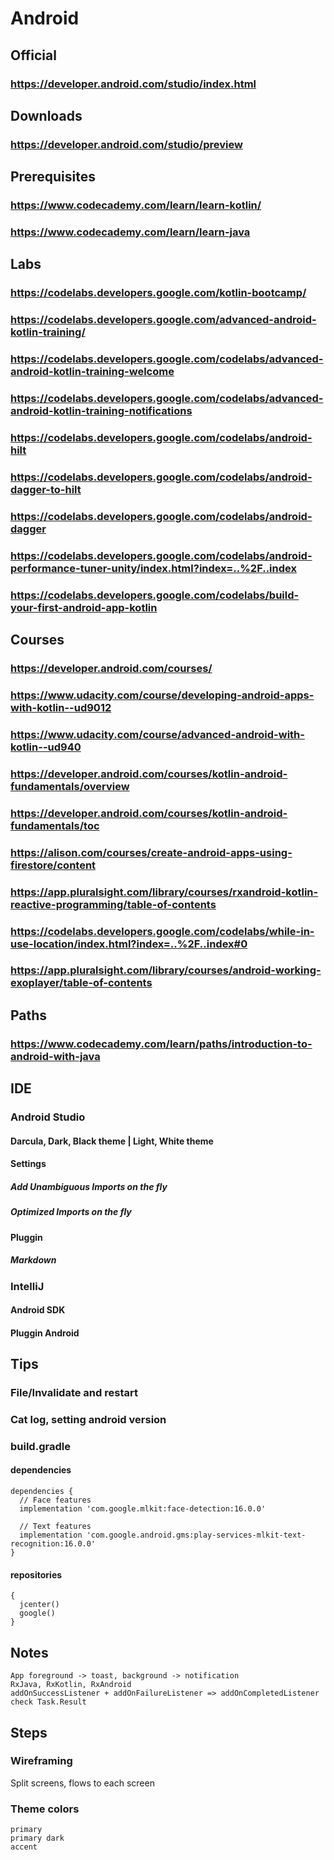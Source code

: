 # Android
## Official
### https://developer.android.com/studio/index.html
## Downloads
### https://developer.android.com/studio/preview
## Prerequisites
### https://www.codecademy.com/learn/learn-kotlin/
### https://www.codecademy.com/learn/learn-java
## Labs
### https://codelabs.developers.google.com/kotlin-bootcamp/
### https://codelabs.developers.google.com/advanced-android-kotlin-training/
### https://codelabs.developers.google.com/codelabs/advanced-android-kotlin-training-welcome
### https://codelabs.developers.google.com/codelabs/advanced-android-kotlin-training-notifications
### https://codelabs.developers.google.com/codelabs/android-hilt
### https://codelabs.developers.google.com/codelabs/android-dagger-to-hilt
### https://codelabs.developers.google.com/codelabs/android-dagger
### https://codelabs.developers.google.com/codelabs/android-performance-tuner-unity/index.html?index=..%2F..index
### https://codelabs.developers.google.com/codelabs/build-your-first-android-app-kotlin
## Courses
### https://developer.android.com/courses/
### https://www.udacity.com/course/developing-android-apps-with-kotlin--ud9012
### https://www.udacity.com/course/advanced-android-with-kotlin--ud940
### https://developer.android.com/courses/kotlin-android-fundamentals/overview
### https://developer.android.com/courses/kotlin-android-fundamentals/toc
### https://alison.com/courses/create-android-apps-using-firestore/content
### https://app.pluralsight.com/library/courses/rxandroid-kotlin-reactive-programming/table-of-contents
### https://codelabs.developers.google.com/codelabs/while-in-use-location/index.html?index=..%2F..index#0
### https://app.pluralsight.com/library/courses/android-working-exoplayer/table-of-contents
## Paths
### https://www.codecademy.com/learn/paths/introduction-to-android-with-java
## IDE
### Android Studio
#### Darcula, Dark, Black theme | Light, White theme
#### Settings
##### Add Unambiguous Imports on the fly
##### Optimized Imports on the fly
#### Pluggin
##### Markdown
### IntelliJ
#### Android SDK
#### Pluggin Android
## Tips
### File/Invalidate and restart 
### Cat log, setting android version
### build.gradle
#### dependencies 
```
dependencies {
  // Face features
  implementation 'com.google.mlkit:face-detection:16.0.0'

  // Text features
  implementation 'com.google.android.gms:play-services-mlkit-text-recognition:16.0.0'
}
```
#### repositories
```
{
  jcenter()
  google()
}
```
## Notes
```
App foreground -> toast, background -> notification
RxJava, RxKotlin, RxAndroid
addOnSuccessListener + addOnFailureListener => addOnCompletedListener check Task.Result 
```
## Steps
### Wireframing
Split screens, flows to each screen
### Theme colors
```
primary
primary dark
accent
```
